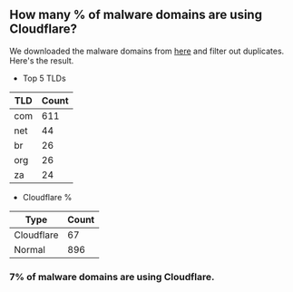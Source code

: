 ## How many % of malware domains are using Cloudflare?


We downloaded the malware domains from [here](https://urlhaus.abuse.ch) and filter out duplicates.
Here's the result.


[//]: # (start replacement)


- Top 5 TLDs

| TLD | Count |
| --- | --- |
| com | 611 |
| net | 44 |
| br | 26 |
| org | 26 |
| za | 24 |


- Cloudflare %

| Type | Count |
| --- | --- |
| Cloudflare | 67 |
| Normal | 896 |


### 7% of malware domains are using Cloudflare.